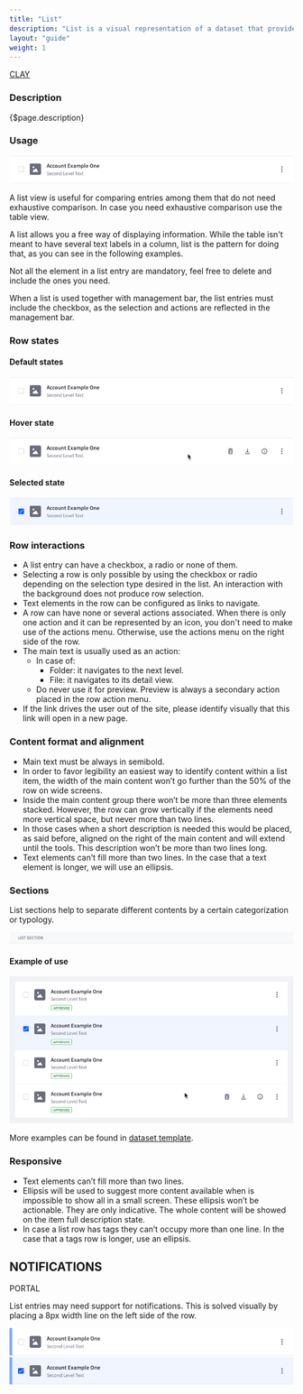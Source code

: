 ```yaml
---
title: "List"
description: "List is a visual representation of a dataset that provides more flexibility for arranging the data to display than a table and that is less visual explicit than a card view."
layout: "guide"
weight: 1
---
```


<a class="label-link label label-warning" href="https://clayui.com/docs/components/list.html" target="_blank">CLAY</a>

### Description

{$page.description}

### Usage

![list entry in default state](../../../images/ListViewDefault.png)

A list view is useful for comparing entries among them that do not need exhaustive comparison. In case you need exhaustive comparison use the table view.

A list allows you a free way of displaying information. While the table isn't meant to have several text labels in a column, list is the pattern for doing that, as you can see in the following examples.

Not all the element in a list entry are mandatory, feel free to delete and include the ones you need.

When a list is used together with management bar, the list entries must include the checkbox, as the selection and actions are reflected in the management bar.

### Row states

#### Default states

![list entry in default state](../../../images/ListViewDefault.png)

#### Hover state

![list entry in hover state](../../../images/ListViewHover.png)

#### Selected state

![list entry in selected state](../../../images/ListViewActive.png)

### Row interactions

* A list entry can have a checkbox, a radio or none of them.
* Selecting a row is only possible by using the checkbox or radio depending on the selection type desired in the list. An interaction with the background does not produce row selection.
* Text elements in the row can be configured as links to navigate.
* A row can have none or several actions associated. When there is only one action and it can be represented by an icon, you don't need to make use of the actions menu. Otherwise, use the actions menu on the right side of the row.
* The main text is usually used as an action:
	* In case of:
		* Folder: it navigates to the next level.
		* File: it navigates to its detail view.
	* Do never use it for preview. Preview is always a secondary action placed in the row action menu.
* If the link drives the user out of the site, please identify visually that this link will open in a new page.

### Content format and alignment

* Main text must be always in semibold.
* In order to favor legibility an easiest way to identify content within a list item, the width of the main content won’t go further than the 50% of the row on wide screens.
* Inside the main content group there won’t be more than three elements stacked. However, the row can grow vertically if the elements need more vertical space, but never more than two lines.
* In those cases when a short description is needed this would be placed, as said before, aligned on the right of the main content and will extend until the tools. This description won’t be more than two lines long.
* Text elements can’t fill more than two lines. In the case that a text element is longer, we will use an ellipsis.


### Sections
List sections help to separate different contents by a certain categorization or typology.

![List section](../../../images/ListViewGroupSeparator.png)

#### Example of use

![list view example with 3 different states in different entries](../../../images/ListViewExample.png)

More examples can be found in [dataset template](./Templates/datasetTemplate.html).

### Responsive

* Text elements can’t fill more than two lines.
* Ellipsis will be used to suggest more content available when is impossible to show all in a small screen. These ellipsis won’t be actionable. They are only indicative. The whole content will be showed on the item full description state.
* In case a list row has tags they can’t occupy more than one line. In the case that a tags row is longer, use an ellipsis.

## NOTIFICATIONS
<span class="label label-info">PORTAL</span>

List entries may need support for notifications. This is solved visually by placing a 8px width line on the left side of the row.

![list notification default state has a blue line on the left side of the row](../../../images/ListNotificationDefault.png)
![list notification active state has a blue line on the left side of the row](../../../images/ListNotificationActive.png)
